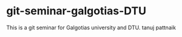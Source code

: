 # git-seminar-galgotias-DTU

This is a git seminar for Galgotias university and DTU.
tanuj pattnaik
